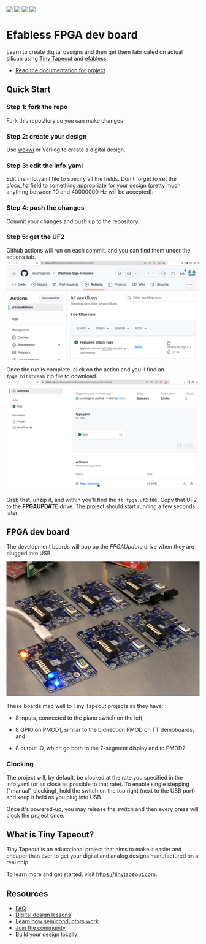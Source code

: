![](../../workflows/gds/badge.svg) ![](../../workflows/docs/badge.svg) ![](../../workflows/test/badge.svg) ![](../../workflows/fpga/badge.svg)

# Efabless FPGA dev board

Learn to create digital designs and then get them fabricated on actual silicon using [Tiny Tapeout](https://tinytapeout.com) and [efabless](https://efabless.com/)

- [Read the documentation for project](docs/info.md)

## Quick Start

### Step 1: fork the repo

Fork this repository so you can make changes

### Step 2: create your design

Use [wokwi](https://wokwi.com/) or Verilog to create a digital design.


### Step 3: edit the info.yaml

Edit the info.yaml file to specify all the fields.  Don't forget to set the *clock_hz* field to something appropriate for your design (pretty much anything between 10 and 40000000 Hz will be accepted).

### Step 4: push the changes

Commit your changes and push up to the repository.

### Step 5: get the UF2

Github actions will run on each commit, and you can find them under the actions tab.
![github action](images/actions_tab.png)

Once the run is complete, click on the action and you'll find an `fpga_bitstream` zip file to download.
![bitstream](images/bitstream_artifact.png)

Grab that, unzip it, and within you'll find the `tt_fpga.uf2` file.  Copy that UF2 to the **FPGAUPDATE** drive.  The project should start running a few seconds later.

## FPGA dev board

The development boards will pop up the *FPGAUpdate* drive when they are plugged into USB.

![fpga dev board](images/fpga_board.jpg)

These boards map well to Tiny Tapeout projects as they have:

  * 8 inputs, connected to the piano switch on the left; 
  
  * 8 GPIO on PMOD1, similar to the bidirection PMOD on TT demoboards; and
  
  * 8 output IO, which go both to the 7-segment display and to PMOD2

### Clocking

The project will, by default, be clocked at the rate you specified in the info.yaml (or as close as possible to that rate).  To enable single stepping ("manual" clocking), hold the switch on the top right (next to the USB port) and keep it held as you plug into USB.

Once it's powered-up, you may release the switch and then every press will clock the project once.




## What is Tiny Tapeout?

Tiny Tapeout is an educational project that aims to make it easier and cheaper than ever to get your digital and analog designs manufactured on a real chip.

To learn more and get started, visit https://tinytapeout.com.

## Resources

- [FAQ](https://tinytapeout.com/faq/)
- [Digital design lessons](https://tinytapeout.com/digital_design/)
- [Learn how semiconductors work](https://tinytapeout.com/siliwiz/)
- [Join the community](https://tinytapeout.com/discord)
- [Build your design locally](https://www.tinytapeout.com/guides/local-hardening/)
